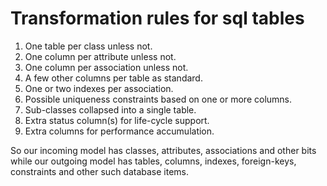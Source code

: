 # Transformation rules for sql tables

1. One table per class unless not.
2. One column per attribute unless not.
3. One column per association unless not.
4. A few other columns per table as standard.
5. One or two indexes per association.
6. Possible uniqueness constraints based on one or more columns.
7. Sub-classes collapsed into a single table.
8. Extra status column(s) for life-cycle support.
9. Extra columns for performance accumulation.

So our incoming model has classes, attributes, associations and other bits while our outgoing model has tables, columns, indexes, foreign-keys, constraints and other such database items.
